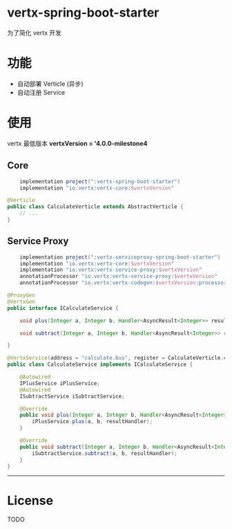 # vertx-spring-boot-starter
为了简化 vertx 开发

# 功能
- 自动部署 Verticle (异步)
- 自动注册 Service

# 使用

vertx 最低版本 **vertxVersion = '4.0.0-milestone4**

## Core
```groovy
    implementation project(":vertx-spring-boot-starter")
    implementation "io.vertx:vertx-core:$vertxVersion"
```

```java
@Verticle
public class CalculateVerticle extends AbstractVerticle {
    // ...
}
```

## Service Proxy

```groovy
    implementation project(":vertx-serviceproxy-spring-boot-starter")
    implementation "io.vertx:vertx-core:$vertxVersion"
    implementation "io.vertx:vertx-service-proxy:$vertxVersion"
    annotationProcessor "io.vertx:vertx-service-proxy:$vertxVersion"
    annotationProcessor "io.vertx:vertx-codegen:$vertxVersion:processor"
```
```java
@ProxyGen
@VertxGen
public interface ICalculateService {

    void plus(Integer a, Integer b, Handler<AsyncResult<Integer>> resultHandler);

    void subtract(Integer a, Integer b, Handler<AsyncResult<Integer>> resultHandler);

}
```

```java
@VertxService(address = "calculate.bus", register = CalculateVerticle.class)
public class CalculateService implements ICalculateService {

    @Autowired
    IPlusService iPlusService;
    @Autowired
    ISubtractService iSubtractService;

    @Override
    public void plus(Integer a, Integer b, Handler<AsyncResult<Integer>> resultHandler) {
        iPlusService.plus(a, b, resultHandler);
    }

    @Override
    public void subtract(Integer a, Integer b, Handler<AsyncResult<Integer>> resultHandler) {
        iSubtractService.subtract(a, b, resultHandler);
    }
}
```
---
# License

TODO
